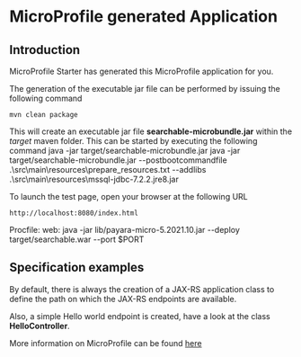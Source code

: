 # MicroProfile generated Application

## Introduction

MicroProfile Starter has generated this MicroProfile application for you.

The generation of the executable jar file can be performed by issuing the following command


    mvn clean package

This will create an executable jar file **searchable-microbundle.jar** within the _target_ maven folder. This can be started by executing the following command
    java -jar target/searchable-microbundle.jar
    java -jar target/searchable-microbundle.jar --postbootcommandfile .\src\main\resources\prepare_resources.txt --addlibs .\src\main\resources\mssql-jdbc-7.2.2.jre8.jar




To launch the test page, open your browser at the following URL

    http://localhost:8080/index.html  
Procfile:
web: java -jar lib/payara-micro-5.2021.10.jar --deploy target/searchable.war --port $PORT


## Specification examples

By default, there is always the creation of a JAX-RS application class to define the path on which the JAX-RS endpoints are available.

Also, a simple Hello world endpoint is created, have a look at the class **HelloController**.

More information on MicroProfile can be found [here](https://microprofile.io/)


